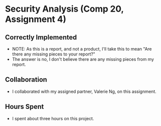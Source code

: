 # Security Analysis (Comp 20, Assignment 4)

## Correctly Implemented

* NOTE: As this is a report, and not a product, I'll take this to mean "Are there any missing pieces to your report?"
* The answer is no, I don't believe there are any missing pieces from my report.

## Collaboration

* I collaborated with my assigned partner, Valerie Ng, on this assignment.

## Hours Spent

* I spent about three hours on this project.
